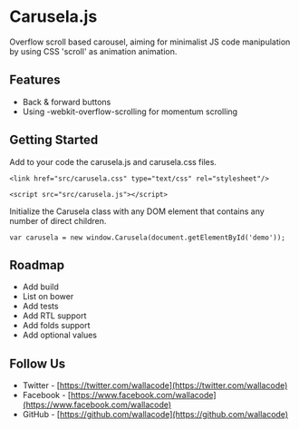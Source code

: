 # Carusela.js

Overflow scroll based carousel, aiming for minimalist JS code manipulation by using CSS 'scroll' as animation animation.

## Features

* Back & forward buttons
* Using -webkit-overflow-scrolling for momentum scrolling

## Getting Started

Add to your code the carusela.js and carusela.css files.

    <link href="src/carusela.css" type="text/css" rel="stylesheet"/>

    <script src="src/carusela.js"></script>

Initialize the Carusela class with any DOM element that contains any number of direct children.

    var carusela = new window.Carusela(document.getElementById('demo'));

## Roadmap

* Add build
* List on bower
* Add tests
* Add RTL support
* Add folds support
* Add optional values

## Follow Us

* Twitter - [https://twitter.com/wallacode](https://twitter.com/wallacode)
* Facebook - [https://www.facebook.com/wallacode](https://www.facebook.com/wallacode)
* GitHub - [https://github.com/wallacode](https://github.com/wallacode)
